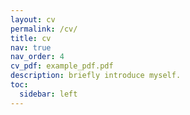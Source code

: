 ```yaml
---
layout: cv
permalink: /cv/
title: cv
nav: true
nav_order: 4
cv_pdf: example_pdf.pdf
description: briefly introduce myself.
toc:
  sidebar: left
---
```

